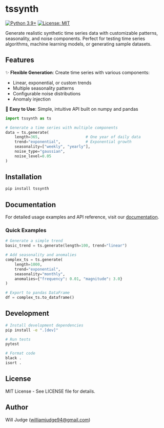 # tssynth

[![Python 3.9+](https://img.shields.io/badge/python-3.9+-blue.svg)](https://www.python.org/downloads/)
[![License: MIT](https://img.shields.io/badge/License-MIT-yellow.svg)](https://opensource.org/licenses/MIT)

Generate realistic synthetic time series data with customizable patterns, seasonality, and noise components. Perfect for testing time series algorithms, machine learning models, or generating sample datasets.

## Features

✨ **Flexible Generation**: Create time series with various components:
- Linear, exponential, or custom trends
- Multiple seasonality patterns
- Configurable noise distributions
- Anomaly injection

🚀 **Easy to Use**: Simple, intuitive API built on numpy and pandas
```python
import tssynth as ts

# Generate a time series with multiple components
data = ts.generate(
    length=365,                    # One year of daily data
    trend="exponential",           # Exponential growth
    seasonality=["weekly", "yearly"],
    noise_type="gaussian",
    noise_level=0.05
)
```

## Installation

```bash
pip install tssynth
```

## Documentation

For detailed usage examples and API reference, visit our [documentation](https://tssynth.readthedocs.io).

### Quick Examples

```python
# Generate a simple trend
basic_trend = ts.generate(length=100, trend="linear")

# Add seasonality and anomalies
complex_ts = ts.generate(
    length=1000,
    trend="exponential",
    seasonality="monthly",
    anomalies={"frequency": 0.01, "magnitude": 3.0}
)

# Export to pandas DataFrame
df = complex_ts.to_dataframe()
```

## Development

```bash
# Install development dependencies
pip install -e ".[dev]"

# Run tests
pytest

# Format code
black .
isort .
```

## License

MIT License - See LICENSE file for details.

## Author

Will Judge (williamjudge94@gmail.com) 